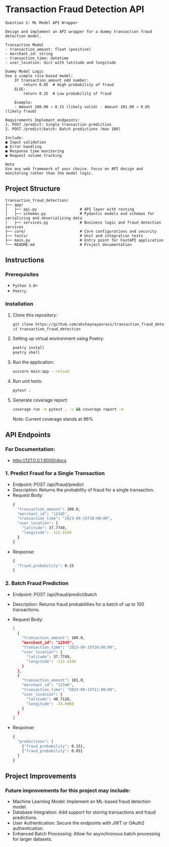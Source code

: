 # Transaction Fraud Detection API

```text
Question 2: ML Model API Wrapper

Design and implement an API wrapper for a dummy transaction fraud detection model.

Transaction Model
- transaction_amount: float (positive)
- merchant_id: string
- transaction_time: datetime
- user_location: dict with latitude and longitude

Dummy Model Logic
Use a simple rule-based model:
    IF transaction_amount odd number:
        return 0.85  # High probability of fraud
    ELSE:
        return 0.15  # Low probability of fraud
    
    Example:
    - Amount 100.00 → 0.15 (likely valid) - Amount 101.00 → 0.85 (likely fraud)

Requirements Implement endpoints:
1. POST /predict: Single transaction prediction
2. POST /predict/batch: Batch predictions (max 100)

Include:
● Input validation
● Error handling
● Response time monitoring
● Request volume tracking

Note
Use any web framework of your choice. Focus on API design and monitoring rather than the model logic.
```

## Project Structure
```plaintext
transaction_fraud_detection/
├── app/
│   ├── api.py                   # API layer with routing
|   ├── schemas.py               # Pydantic models and schemas for serializing and deserializing data
│   ├── services.py              # Business logic and fraud detection services
├── core/                        # Core configurations and security
├── tests/                       # Unit and integration tests
├── main.py                      # Entry point for FastAPI application
└── README.md                    # Project documentation
```

## Instructions

### Prerequisites
- `Python 3.8+`
- `Poetry`

### Installation
1. Clone this repository:
    ```bash
    git clone https://github.com/akshaynayanravi/transaction_fraud_detection.git
    cd transaction_fraud_detection
    ```

2. Setting up virtual environment using Poetry:
    ```bash
    poetry install
    poetry shell
    ```

3. Run the application:
   ```bash
   uvicorn main:app --reload
   ```

4. Run unit tests:
   ```bash
   pytest .
   ```
   
5. Generate coverage report:
   ```bash
   coverage run -m pytest . -v && coverage report -m
   ```
    Note: Current coverage stands at 96%

## API Endpoints

### For Documentation:
- http://127.0.0.1:8000/docs

### 1. Predict Fraud for a Single Transaction
- Endpoint: POST /api/fraud/predict
- Description: Returns the probability of fraud for a single transaction.
- Request Body:
  ```bash
  {
    "transaction_amount": 100.0,
    "merchant_id": "12345",
    "transaction_time": "2023-09-15T10:00:00",
    "user_location": {
      "latitude": 37.7749,
      "longitude": -122.4194
    }
  }
  ```
- Response:
  ```bash
  {
    "fraud_probability": 0.15
  }
  ```
  
### 2. Batch Fraud Prediction
- Endpoint: POST /api/fraud/predict/batch
- Description: Returns fraud probabilities for a batch of up to 100 transactions.
- Request Body:
  ```bash
  [
    {
      "transaction_amount": 100.0,
      "merchant_id": "12345",
      "transaction_time": "2023-09-15T10:00:00",
      "user_location": {
        "latitude": 37.7749,
        "longitude": -122.4194
      }
    },
    {
      "transaction_amount": 101.0,
      "merchant_id": "12346",
      "transaction_time": "2023-09-15T11:00:00",
      "user_location": {
        "latitude": 40.7128,
        "longitude": -74.0060
      }
    }
  ]
  ```

- Response:
  ```bash
  {
    "predictions": [
      {"fraud_probability": 0.15},
      {"fraud_probability": 0.85}
    ]
  }
  ```

## Project Improvements
### Future improvements for this project may include:
- Machine Learning Model: Implement an ML-based fraud detection model.
- Database Integration: Add support for storing transactions and fraud predictions.
- User Authentication: Secure the endpoints with JWT or OAuth2 authentication.
- Enhanced Batch Processing: Allow for asynchronous batch processing for larger datasets.
